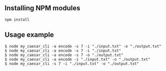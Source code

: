 ## Installing NPM modules
    npm install

## Usage example
    $ node my_caesar_cli -a encode -s 7 -i "./input.txt" -o "./output.txt"
    $ node my_caesar_cli -a encode -s 7 -i "./input.txt"
    $ node my_caesar_cli -a encode -s 7 -o "./output.txt"
    $ node my_caesar_cli -a encode -i "./input.txt" -o "./output.txt"
    $ node my_caesar_cli -s 7 -i "./input.txt" -o "./output.txt"
